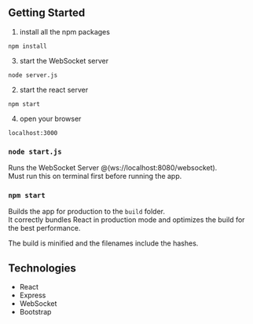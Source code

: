 ## Getting Started

1. install all the npm packages

```
npm install
```

3. start the WebSocket server

```
node server.js
```

2. start the react server

```
npm start
```

4. open your browser

```
localhost:3000
```

### `node start.js`

Runs the WebSocket Server @(ws://localhost:8080/websocket).<br>
Must run this on terminal first before running the app.

### `npm start`

Builds the app for production to the `build` folder.<br>
It correctly bundles React in production mode and optimizes the build for the best performance.

The build is minified and the filenames include the hashes.<br>


## Technologies

* React             
* Express
* WebSocket
* Bootstrap         
